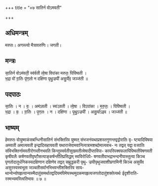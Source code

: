 +++
title = "०७ सातिर्न वोऽमवती"

+++
## अधिमन्त्रम्
मरुतः। अगस्त्यो मैत्रावरुणिः। जगती।

## मन्त्रः
सा॒तिर्न वोऽम॑वती॒ स्व॑र्वती त्वे॒षा विपा॑का मरुतः॒ पिपि॑ष्वती ।  
भ॒द्रा वो॑ रा॒तिः पृ॑ण॒तो न दक्षि॑णा पृथु॒ज्रयी॑ असु॒र्ये॑व॒ जञ्ज॑ती ॥

## पदपाठः
सा॒तिः । न । वः॒ । अम॑ऽवती । स्वः॑ऽवती । त्वे॒षा । विऽपा॑का । म॒रु॒तः॒ । पिपि॑ष्वती ।  
भ॒द्रा । वः॒ । रा॒तिः । पृ॒ण॒तः । न । दक्षि॑णा । पृ॒थु॒ऽज्रयी॑ । असु॒र्या॑ऽइव । जञ्ज॑ती ॥

## भाष्यम्
हेमरुतः वोयुष्माकंसबन्धिनीसातिर्न संभक्तिरिव युष्मत् संभजनंयथाप्रशस्तगुणन्तद्वद्वोरातिः वृ- ष्ट्यादिविषया अमवती अमात्यवती इन्द्रादिसहायवती यथाराजेवामवानित्यत्रामशब्दोमात्यवच- नः तद्वत् यद्वा वःसातिः संविभक्तिर्नामवतीरोगव्तीनभवति किन्तुस्वर्वतीसुखवतीत्वेषादीप्ताविपा- कापरिपक्वफलापिपिष्वतीपेषणवती कृषीवलैः कर्षणवतीवृष्टौसत्याङ्कर्षन्तीतिप्रसिद्धम् स्वविरोधिपे- षणवतीवाभद्राभन्दनीयास्तुत्या किञ्च पृणतोदातुर्धनिकस्यदक्षिणान दक्षिणेव तद्वत् सम्रुद्धकरी पृथु- ज्रयीपृथुजवाशीघ्रगामिनी किञ्च असुर्येव असुरस्यस्वभूता जञ्चतीसर्वानभिभवन्तीशक्तिरिव साय- थान्येभ्योपहृत्यान्यस्मैदातुंसमर्थातद्वदियमपिमेघस्थमुदकमपहृत्यजगतोदातुंशक्तेत्यर्थः ईदृशीराति- रस्मभ्यमस्त्वितिभावः ॥ ७ ॥